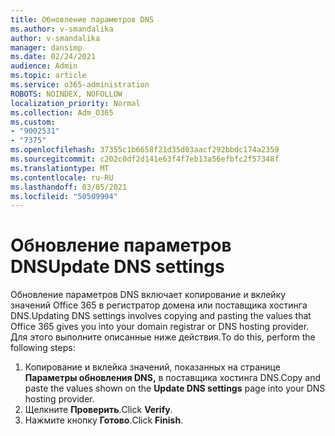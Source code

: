 ```yaml
---
title: Обновление параметров DNS
ms.author: v-smandalika
author: v-smandalika
manager: dansimp
ms.date: 02/24/2021
audience: Admin
ms.topic: article
ms.service: o365-administration
ROBOTS: NOINDEX, NOFOLLOW
localization_priority: Normal
ms.collection: Adm_O365
ms.custom:
- "9002531"
- "7375"
ms.openlocfilehash: 37355c1b6658f21d35d03aacf292bbdc174a2359
ms.sourcegitcommit: c202c0df2d141e63f4f7eb13a56efbfc2f57348f
ms.translationtype: MT
ms.contentlocale: ru-RU
ms.lasthandoff: 03/05/2021
ms.locfileid: "50509994"
---
```

# <a name="update-dns-settings"></a><span data-ttu-id="f68eb-102">Обновление параметров DNS</span><span class="sxs-lookup"><span data-stu-id="f68eb-102">Update DNS settings</span></span>

<span data-ttu-id="f68eb-103">Обновление параметров DNS включает копирование и вклейку значений Office 365 в регистратор домена или поставщика хостинга DNS.</span><span class="sxs-lookup"><span data-stu-id="f68eb-103">Updating DNS settings involves copying and pasting the values that Office 365 gives you into your domain registrar or DNS hosting provider.</span></span> <span data-ttu-id="f68eb-104">Для этого выполните описанные ниже действия.</span><span class="sxs-lookup"><span data-stu-id="f68eb-104">To do this, perform the following steps:</span></span>

1. <span data-ttu-id="f68eb-105">Копирование и вклейка значений, показанных на странице **Параметры обновления DNS,** в поставщика хостинга DNS.</span><span class="sxs-lookup"><span data-stu-id="f68eb-105">Copy and paste the values shown on the **Update DNS settings** page into your DNS hosting provider.</span></span>
2. <span data-ttu-id="f68eb-106">Щелкните **Проверить**.</span><span class="sxs-lookup"><span data-stu-id="f68eb-106">Click **Verify**.</span></span>
3. <span data-ttu-id="f68eb-107">Нажмите кнопку **Готово**.</span><span class="sxs-lookup"><span data-stu-id="f68eb-107">Click **Finish**.</span></span>